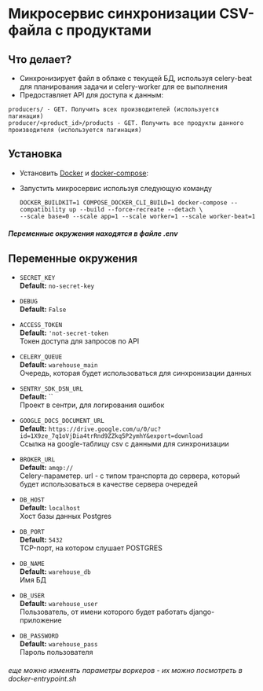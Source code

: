 # Микросервис синхронизации CSV-файла с продуктами

## Что делает?
* Синхронизирует файл в облаке с текущей БД, используя celery-beat для планирования задачи и celery-worker для
ее выполнения
* Предоставляет API для доступа к данным:
```
producers/ - GET. Получить всех производителей (используется пагинация)
producer/<product_id>/products - GET. Получить все продукты данного производителя (используется пагинация) 
```

## Установка

* Установить [Docker](https://docs.docker.com/engine/install/ubuntu/) и 
[docker-compose](https://docs.docker.com/compose/install/):

* Запустить микросервис используя следующую команду

  ```shell
  DOCKER_BUILDKIT=1 COMPOSE_DOCKER_CLI_BUILD=1 docker-compose --compatibility up --build --force-recreate --detach \
  --scale base=0 --scale app=1 --scale worker=1 --scale worker-beat=1
  ```
##### Переменные окружения находятся в файле .env

Переменные окружения
--------------

* `SECRET_KEY`  
  **Default:** `no-secret-key`    
  
* `DEBUG`  
  **Default:** `False`  
    
* `ACCESS_TOKEN`  
  **Default:** `'not-secret-token`  
  Токен доступа для запросов по API
  
* `CELERY_QUEUE`  
  **Default:** `warehouse_main`  
  Очередь, которая будет использоваться для синхронизации данных
  
* `SENTRY_SDK_DSN_URL`  
  **Default:** ``  
  Проект в сентри, для логирования ошибок

* `GOOGLE_DOCS_DOCUMENT_URL`  
  **Default:** `https://drive.google.com/u/0/uc?id=1X9ze_7q1oVjDia4trRnd9ZZkq5P2ymhY&export=download`  
  Ссылка на google-таблицу csv с данными для синхронизации

* `BROKER_URL`  
  **Default:** `amqp://`  
  Celery-параметер. url - с типом транспорта до сервера, который будет использоваться в качестве сервера очередей

* `DB_HOST`  
  **Default:** `localhost`  
  Хост базы данных Postgres

* `DB_PORT`  
  **Default:** `5432`  
  TCP-порт, на котором слушает POSTGRES

* `DB_NAME`  
  **Default:** `warehouse_db`  
  Имя БД
  
* `DB_USER`  
  **Default:** `warehouse_user`  
  Пользователь, от имени которого будет работать django-приложение

* `DB_PASSWORD`  
  **Default:** `warehouse_pass`  
  Пароль пользователя
 
###### еще можно изменять параметры воркеров - их можно посмотреть в docker-entrypoint.sh
